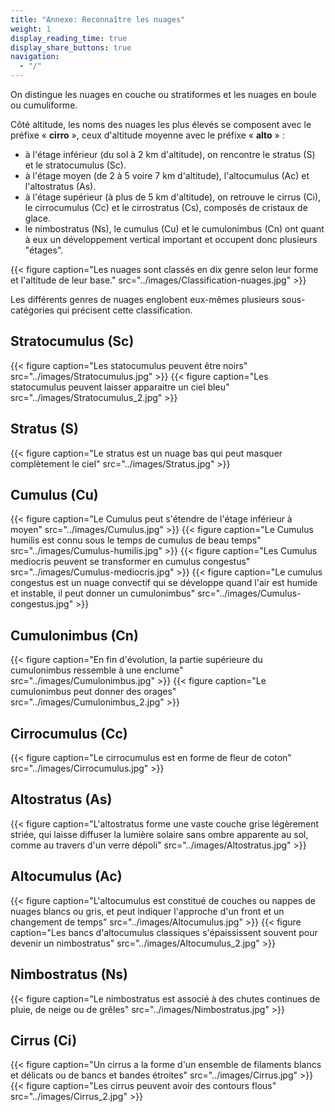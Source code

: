 ```yaml
---
title: "Annexe: Reconnaître les nuages"
weight: 1
display_reading_time: true
display_share_buttons: true
navigation:
  - "/"
---
```

On distingue les nuages en couche ou stratiformes et les nuages en boule ou cumuliforme.

Côté altitude, les noms des nuages les plus élevés se composent avec le préfixe « **cirro** », ceux d'altitude moyenne avec le préfixe « **alto** » :

- à l'étage inférieur (du sol à 2 km d'altitude), on rencontre le stratus (S) et le stratocumulus (Sc).
- à l'étage moyen (de 2 à 5 voire 7 km d'altitude), l'altocumulus (Ac) et l'altostratus (As).
- à l'étage supérieur (à plus de 5 km d'altitude), on retrouve le cirrus (Ci), le cirrocumulus (Cc) et le cirrostratus (Cs), composés de cristaux de glace.
- le nimbostratus (Ns), le cumulus (Cu) et le cumulonimbus (Cn) ont quant à eux un développement vertical important et occupent donc plusieurs "étages".

{{< figure caption="Les nuages sont classés en dix genre selon leur forme et l'altitude de leur base." src="../images/Classification-nuages.jpg" >}}

Les différents genres de nuages englobent eux-mêmes plusieurs sous-catégories qui précisent cette classification.

## Stratocumulus (Sc)
{{< figure caption="Les statocumulus peuvent être noirs" src="../images/Stratocumulus.jpg" >}}
{{< figure caption="Les statocumulus peuvent laisser apparaitre un ciel bleu" src="../images/Stratocumulus_2.jpg" >}}

## Stratus (S)
{{< figure caption="Le stratus est un nuage bas qui peut masquer complètement le ciel" src="../images/Stratus.jpg" >}}

## Cumulus (Cu)
{{< figure caption="Le Cumulus peut s'étendre de l'étage inférieur à moyen" src="../images/Cumulus.jpg" >}}
{{< figure caption="Le Cumulus humilis est connu sous le temps de cumulus de beau temps" src="../images/Cumulus-humilis.jpg" >}}
{{< figure caption="Les Cumulus mediocris peuvent se transformer en cumulus congestus" src="../images/Cumulus-mediocris.jpg" >}}
{{< figure caption="Le cumulus congestus est un nuage convectif qui se développe quand l'air est humide et instable, il peut donner un cumulonimbus" src="../images/Cumulus-congestus.jpg" >}}

## Cumulonimbus (Cn)
{{< figure caption="En fin d'évolution, la partie supérieure du cumulonimbus ressemble à une enclume" src="../images/Cumulonimbus.jpg" >}}
{{< figure caption="Le cumulonimbus peut donner des orages" src="../images/Cumulonimbus_2.jpg" >}}

## Cirrocumulus (Cc)
{{< figure caption="Le cirrocumulus est en forme de fleur de coton" src="../images/Cirrocumulus.jpg" >}}

## Altostratus (As)
{{< figure caption="L'altostratus forme une vaste couche grise légèrement striée, qui laisse diffuser la lumière solaire sans ombre apparente au sol, comme au travers d'un verre dépoli" src="../images/Altostratus.jpg" >}}

## Altocumulus (Ac)
{{< figure caption="L'altocumulus est constitué de couches ou nappes de nuages blancs ou gris, et peut indiquer l'approche d'un front et un changement de temps" src="../images/Altocumulus.jpg" >}}
{{< figure caption="Les bancs d'altocumulus classiques s'épaississent souvent pour devenir un nimbostratus" src="../images/Altocumulus_2.jpg" >}}

## Nimbostratus (Ns)
{{< figure caption="Le nimbostratus est associé à des chutes continues de pluie, de neige ou de grêles" src="../images/Nimbostratus.jpg" >}}

## Cirrus (Ci)
{{< figure caption="Un cirrus a la forme d'un ensemble de filaments blancs et délicats ou de bancs et bandes étroites" src="../images/Cirrus.jpg" >}}
{{< figure caption="Les cirrus peuvent avoir des contours flous" src="../images/Cirrus_2.jpg" >}}


